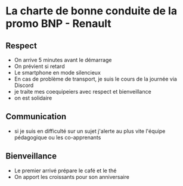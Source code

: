 
# La charte de bonne conduite de la promo BNP - Renault

## Respect

- On arrive 5 minutes avant le démarrage
- On prévient si retard
- Le smartphone en mode silencieux
- En cas de problème de transport, je suis le cours de la journée via Discord
- je traite mes coequipeiers avec respect et bienveillance
- on est solidaire

## Communication
- si je suis en difficulté sur un sujet j'alerte au plus vite l'équipe pédagogique ou les co-apprenants


## Bienveillance

- Le premier arrivé prépare le café et le thé
- On apport les croissants pour son anniversaire
   

